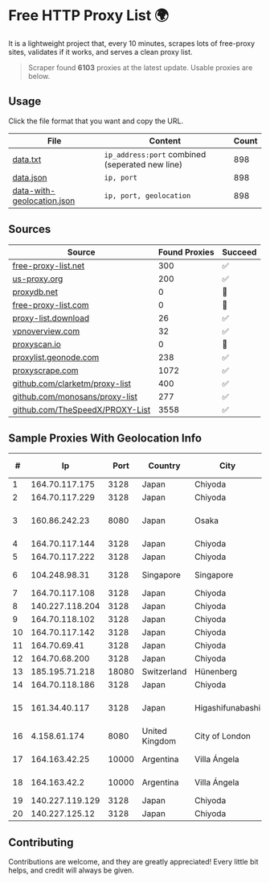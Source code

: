 
# Free HTTP Proxy List 🌍

It is a lightweight project that, every 10 minutes, scrapes lots of free-proxy sites, validates if it works, and serves a clean proxy list.


> Scraper found **6103** proxies at the latest update. Usable proxies are below.

## Usage

Click the file format that you want and copy the URL.


|File|Content|Count|
|----|-------|-----|
|[data.txt](https://raw.githubusercontent.com/themiralay/Proxy-List-World/master/data.txt)|`ip_address:port` combined (seperated new line)|898|
|[data.json](https://raw.githubusercontent.com/themiralay/Proxy-List-World/master/data.json)|`ip, port`|898|
|[data-with-geolocation.json](https://raw.githubusercontent.com/themiralay/Proxy-List-World/master/data-with-geolocation.json)|`ip, port, geolocation`|898|

## Sources

|Source|Found Proxies|Succeed|
|------|-------------|-------|
|[free-proxy-list.net](https://free-proxy-list.net)|300|✅|
|[us-proxy.org](https://www.us-proxy.org)|200|✅|
|[proxydb.net](http://proxydb.net)|0|🚫|
|[free-proxy-list.com](https://free-proxy-list.com/?page=&port=&type%5B%5D=http&type%5B%5D=https&up_time=0&search=Search)|0|🚫|
|[proxy-list.download](https://www.proxy-list.download/HTTP)|26|✅|
|[vpnoverview.com](https://vpnoverview.com/privacy/anonymous-browsing/free-proxy-servers)|32|✅|
|[proxyscan.io](https://www.proxyscan.io)|0|🚫|
|[proxylist.geonode.com](https://proxylist.geonode.com/api/proxy-list?limit=300&page=1&sort_by=lastChecked&sort_type=desc&protocols=http,https)|238|✅|
|[proxyscrape.com](https://api.proxyscrape.com/v2/?request=displayproxies&protocol=http&timeout=10000&country=all&ssl=all&anonymity=all)|1072|✅|
|[github.com/clarketm/proxy-list](https://raw.githubusercontent.com/clarketm/proxy-list/master/proxy-list-raw.txt)|400|✅|
|[github.com/monosans/proxy-list](https://raw.githubusercontent.com/monosans/proxy-list/main/proxies/http.txt)|277|✅|
|[github.com/TheSpeedX/PROXY-List](https://raw.githubusercontent.com/TheSpeedX/PROXY-List/master/http.txt)|3558|✅|


## Sample Proxies With Geolocation Info

|#|Ip|Port|Country|City|Internet Service Provider|
|-|--|----|-------|----|-------------------------|
|1|164.70.117.175|3128|Japan|Chiyoda|InfoSphere|
|2|164.70.117.229|3128|Japan|Chiyoda|InfoSphere|
|3|160.86.242.23|8080|Japan|Osaka|Sony Network Communications Inc|
|4|164.70.117.144|3128|Japan|Chiyoda|InfoSphere|
|5|164.70.117.222|3128|Japan|Chiyoda|InfoSphere|
|6|104.248.98.31|3128|Singapore|Singapore|DigitalOcean, LLC|
|7|164.70.117.108|3128|Japan|Chiyoda|InfoSphere|
|8|140.227.118.204|3128|Japan|Chiyoda|InfoSphere|
|9|164.70.118.102|3128|Japan|Chiyoda|InfoSphere|
|10|164.70.117.142|3128|Japan|Chiyoda|InfoSphere|
|11|164.70.69.41|3128|Japan|Chiyoda|InfoSphere|
|12|164.70.68.200|3128|Japan|Chiyoda|InfoSphere|
|13|185.195.71.218|18080|Switzerland|Hünenberg|Datasource AG|
|14|164.70.118.186|3128|Japan|Chiyoda|InfoSphere|
|15|161.34.40.117|3128|Japan|Higashifunabashi|NTT PC Communications, Inc.|
|16|4.158.61.174|8080|United Kingdom|City of London|Microsoft Corporation|
|17|164.163.42.25|10000|Argentina|Villa Ángela|Interret Villa Angela SRL|
|18|164.163.42.2|10000|Argentina|Villa Ángela|Interret Villa Angela SRL|
|19|140.227.119.129|3128|Japan|Chiyoda|InfoSphere|
|20|140.227.125.12|3128|Japan|Chiyoda|InfoSphere|



## Contributing

Contributions are welcome, and they are greatly appreciated! Every
little bit helps, and credit will always be given.

